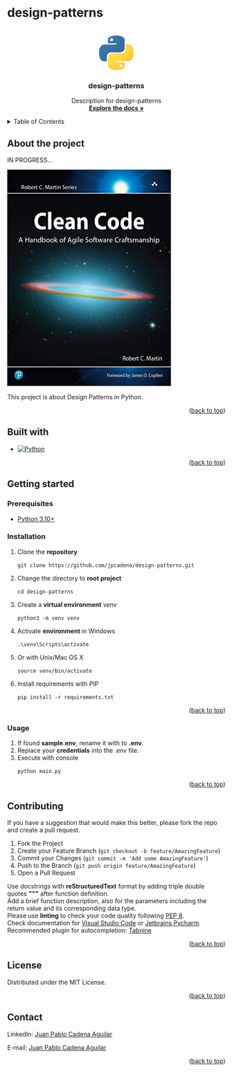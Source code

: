 # design-patterns

<!-- Improved compatibility of back to top link: See: https://github.com/othneildrew/Best-README-Template/pull/73 -->
<a name="readme-top"></a>

<!-- PROJECT SHIELDS -->
<!--
*** Markdown "reference style" links for readability.
*** Reference links are enclosed in brackets [ ] instead of parentheses ( ).
-->


<!-- PROJECT LOGO -->
<br />
<div align="center">
  <a href="https://github.com/othneildrew/Best-README-Template">
    <img src="assets/images/logo.png" alt="Logo" width="80" height="80">
  </a>

<h3 align="center">design-patterns</h3>

  <p align="center">
    Description for design-patterns
    <br />
    <a href="https://github.com/jpcadena/design-patterns"><strong>Explore the docs »</strong></a>
    <br />
  </p>
</div>



<!-- TABLE OF CONTENTS -->
<details>
  <summary>Table of Contents</summary>
  <ol>
    <li>
      <a href="#about-the-project">About The Project</a>
      <ul>
        <li><a href="#built-with">Built With</a></li>
      </ul>
    </li>
    <li>
      <a href="#getting-started">Getting Started</a>
      <ul>
        <li><a href="#prerequisites">Prerequisites</a></li>
        <li><a href="#installation">Installation</a></li>
      </ul>
    </li>
    <li><a href="#usage">Usage</a></li>
    <li><a href="#contributing">Contributing</a></li>
    <li><a href="#license">License</a></li>
    <li><a href="#contact">Contact</a></li>
  </ol>
</details>



<!-- ABOUT THE PROJECT -->

## About the project

IN PROGRESS...

[![Project][project-screenshot]](https://example.com)

This project is about Design Patterns in Python.

<p align="right">(<a href="#readme-top">back to top</a>)</p>

## Built with

* [![Python][Python.org]][Python-url]

<p align="right">(<a href="#readme-top">back to top</a>)</p>



<!-- GETTING STARTED -->

## Getting started

### Prerequisites

* [Python 3.10+][Python-docs-url]

### Installation

1. Clone the **repository**
    ```
    git clone https://github.com/jpcadena/design-patterns.git
    ```
2. Change the directory to **root project**
    ```
    cd design-patterns
    ```
3. Create a **virtual environment** *venv*
    ```
    python3 -m venv venv
    ```
4. Activate **environment** in Windows
    ```
    .\venv\Scripts\activate
    ```
5. Or with Unix/Mac OS X
    ```
    source venv/bin/activate
    ```
6. Install requirements with PIP
    ```
    pip install -r requirements.txt
    ```

<p align="right">(<a href="#readme-top">back to top</a>)</p>



<!-- USAGE EXAMPLES -->

### Usage

1. If found **sample.env**, rename it with to **.env**.
2. Replace your **credentials** into the *.env* file.
3. Execute with console
    ```
    python main.py
    ```

<p align="right">(<a href="#readme-top">back to top</a>)</p>



<!-- CONTRIBUTING -->

## Contributing

If you have a suggestion that would make this better, please fork the repo and
create a pull request.

1. Fork the Project
2. Create your Feature Branch (`git checkout -b feature/AmazingFeature`)
3. Commit your Changes (`git commit -m 'Add some AmazingFeature'`)
4. Push to the Branch (`git push origin feature/AmazingFeature`)
5. Open a Pull Request

Use docstrings with **reStructuredText** format by adding triple double quotes
**"""** after function definition.\
Add a brief function description, also for the parameters including the return
value and its corresponding data type.\
Please use **linting** to check your code quality
following [PEP 8](https://peps.python.org/pep-0008/).\
Check documentation
for [Visual Studio Code](https://code.visualstudio.com/docs/python/linting#_run-linting)
or [Jetbrains Pycharm](https://github.com/leinardi/pylint-pycharm/blob/master/README.md).\
Recommended plugin for
autocompletion: [Tabnine](https://www.tabnine.com/install)

<p align="right">(<a href="#readme-top">back to top</a>)</p>



<!-- LICENSE -->

## License

Distributed under the MIT License.

<p align="right">(<a href="#readme-top">back to top</a>)</p>



<!-- CONTACT -->

## Contact

LinkedIn: [Juan Pablo Cadena Aguilar][linkedin-url]

E-mail: [Juan Pablo Cadena Aguilar](mailto:jpcadena@espol.edu.ec?subject=[GitHub]design-patterns)

<p align="right">(<a href="#readme-top">back to top</a>)</p>



<!-- MARKDOWN LINKS & IMAGES -->
<!-- https://www.markdownguide.org/basic-syntax/#reference-style-links -->

[linkedin-url]: https://linkedin.com/in/juanpablocadenaaguilar

[project-screenshot]: assets/images/project.png

[Python.org]: https://img.shields.io/badge/python-3670A0?style=for-the-badge&logo=python&logoColor=ffdd54

[Python-url]: https://www.python.org/

[Python-docs-url]: https://docs.python.org/3.10/
